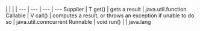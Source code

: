 | | | |
--- | --- | --- | ---
Supplier<T> | T get() | gets a result | java.util.function
Callable<V> | V call() | computes a result, or throws an exception if unable to do so | java.util.conncurrent
Runnable | void run() |  | java.lang
